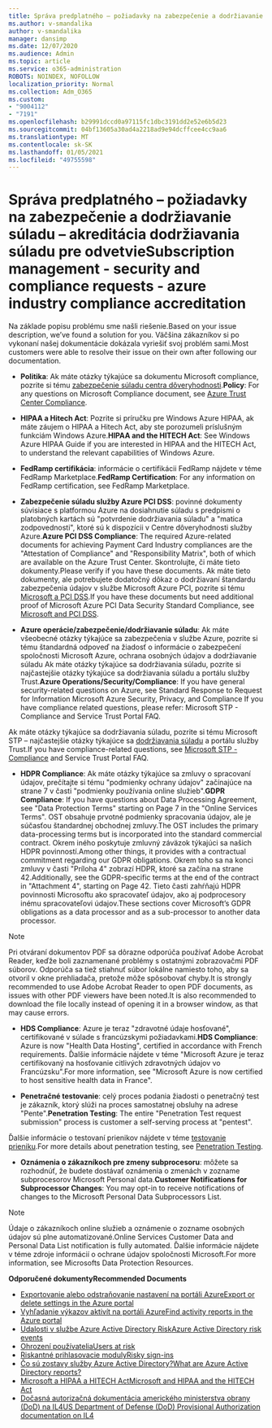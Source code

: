 ```yaml
---
title: Správa predplatného – požiadavky na zabezpečenie a dodržiavanie súladu – akreditácia dodržiavania súladu pre odvetvie
ms.author: v-smandalika
author: v-smandalika
manager: dansimp
ms.date: 12/07/2020
ms.audience: Admin
ms.topic: article
ms.service: o365-administration
ROBOTS: NOINDEX, NOFOLLOW
localization_priority: Normal
ms.collection: Adm_O365
ms.custom:
- "9004112"
- "7191"
ms.openlocfilehash: b29991dccd0a97115fc1dbc3191dd2e52e6b5d23
ms.sourcegitcommit: 04bf13605a30ad4a2218ad9e94dcffcee4cc9aa6
ms.translationtype: MT
ms.contentlocale: sk-SK
ms.lasthandoff: 01/05/2021
ms.locfileid: "49755598"
---
```

# <a name="subscription-management---security-and-compliance-requests---azure-industry-compliance-accreditation"></a><span data-ttu-id="a8cf9-102">Správa predplatného – požiadavky na zabezpečenie a dodržiavanie súladu – akreditácia dodržiavania súladu pre odvetvie</span><span class="sxs-lookup"><span data-stu-id="a8cf9-102">Subscription management - security and compliance requests - azure industry compliance accreditation</span></span>

<span data-ttu-id="a8cf9-103">Na základe popisu problému sme našli riešenie.</span><span class="sxs-lookup"><span data-stu-id="a8cf9-103">Based on your issue description, we’ve found a solution for you.</span></span> <span data-ttu-id="a8cf9-104">Väčšina zákazníkov si po vykonaní našej dokumentácie dokázala vyriešiť svoj problém sami.</span><span class="sxs-lookup"><span data-stu-id="a8cf9-104">Most customers were able to resolve their issue on their own after following our documentation.</span></span>

- <span data-ttu-id="a8cf9-105">**Politika**: Ak máte otázky týkajúce sa dokumentu Microsoft compliance, pozrite si tému [zabezpečenie súladu centra dôveryhodnosti](https://docs.microsoft.com/compliance/regulatory/offering-SOC).</span><span class="sxs-lookup"><span data-stu-id="a8cf9-105">**Policy**: For any questions on Microsoft Compliance document, see [Azure Trust Center Compliance](https://docs.microsoft.com/compliance/regulatory/offering-SOC).</span></span>

- <span data-ttu-id="a8cf9-106">**HIPAA a Hitech Act**: Pozrite si príručku pre Windows Azure HIPAA, ak máte záujem o HIPAA a Hitech Act, aby ste porozumeli príslušným funkciám Windows Azure.</span><span class="sxs-lookup"><span data-stu-id="a8cf9-106">**HIPAA and the HITECH Act**: See Windows Azure HIPAA Guide if you are interested in HIPAA and the HITECH Act, to understand the relevant capabilities of Windows Azure.</span></span>

- <span data-ttu-id="a8cf9-107">**FedRamp certifikácia**: informácie o certifikácii FedRamp nájdete v téme FedRamp Marketplace.</span><span class="sxs-lookup"><span data-stu-id="a8cf9-107">**FedRamp Certification**: For any information on FedRamp certification, see FedRamp Marketplace.</span></span>

- <span data-ttu-id="a8cf9-108">**Zabezpečenie súladu služby Azure PCI DSS**: povinné dokumenty súvisiace s platformou Azure na dosiahnutie súladu s predpismi o platobných kartách sú "potvrdenie dodržiavania súladu" a "matica zodpovednosti", ktoré sú k dispozícii v Centre dôveryhodnosti služby Azure.</span><span class="sxs-lookup"><span data-stu-id="a8cf9-108">**Azure PCI DSS Compliance**: The required Azure-related documents for achieving Payment Card Industry compliances are the "Attestation of Compliance" and "Responsibility Matrix", both of which are available on the Azure Trust Center.</span></span> <span data-ttu-id="a8cf9-109">Skontrolujte, či máte tieto dokumenty.</span><span class="sxs-lookup"><span data-stu-id="a8cf9-109">Please verify if you have these documents.</span></span> <span data-ttu-id="a8cf9-110">Ak máte tieto dokumenty, ale potrebujete dodatočný dôkaz o dodržiavaní štandardu zabezpečenia údajov v službe Microsoft Azure PCI, pozrite si tému [Microsoft a PCI DSS](https://docs.microsoft.com/compliance/regulatory/offering-PCI-DSS).</span><span class="sxs-lookup"><span data-stu-id="a8cf9-110">If you have these documents but need additional proof of Microsoft Azure PCI Data Security Standard Compliance, see [Microsoft and PCI DSS](https://docs.microsoft.com/compliance/regulatory/offering-PCI-DSS).</span></span>

- <span data-ttu-id="a8cf9-111">**Azure operácie/zabezpečenie/dodržiavanie súladu**: Ak máte všeobecné otázky týkajúce sa zabezpečenia v službe Azure, pozrite si tému štandardná odpoveď na žiadosť o informácie o zabezpečení spoločnosti Microsoft Azure, ochrana osobných údajov a dodržiavanie súladu Ak máte otázky týkajúce sa dodržiavania súladu, pozrite si najčastejšie otázky týkajúce sa dodržiavania súladu a portálu služby Trust.</span><span class="sxs-lookup"><span data-stu-id="a8cf9-111">**Azure Operations/Security/Compliance**: If you have general security-related questions on Azure, see Standard Response to Request for Information Microsoft Azure Security, Privacy, and Compliance If you have compliance related questions, please refer: Microsoft STP - Compliance and Service Trust Portal FAQ.</span></span>

<span data-ttu-id="a8cf9-112">Ak máte otázky týkajúce sa dodržiavania súladu, pozrite si tému Microsoft STP – najčastejšie otázky týkajúce sa [dodržiavania súladu](https://www.microsoft.com/trust-center/compliance/compliance-overview) a portálu služby Trust.</span><span class="sxs-lookup"><span data-stu-id="a8cf9-112">If you have compliance-related questions, see [Microsoft STP - Compliance](https://www.microsoft.com/trust-center/compliance/compliance-overview) and Service Trust Portal FAQ.</span></span>

- <span data-ttu-id="a8cf9-113">**HDPR Compliance**: Ak máte otázky týkajúce sa zmluvy o spracovaní údajov, prečítajte si tému "podmienky ochrany údajov" začínajúce na strane 7 v časti "podmienky používania online služieb".</span><span class="sxs-lookup"><span data-stu-id="a8cf9-113">**GDPR Compliance**: If you have questions about Data Processing Agreement, see "Data Protection Terms" starting on Page 7 in the "Online Services Terms".</span></span> <span data-ttu-id="a8cf9-114">OST obsahuje prvotné podmienky spracovania údajov, ale je súčasťou štandardnej obchodnej zmluvy.</span><span class="sxs-lookup"><span data-stu-id="a8cf9-114">The OST includes the primary data-processing terms but is incorporated into the standard commercial contract.</span></span> <span data-ttu-id="a8cf9-115">Okrem iného poskytuje zmluvný záväzok týkajúci sa našich HDPR povinností.</span><span class="sxs-lookup"><span data-stu-id="a8cf9-115">Among other things, it provides with a contractual commitment regarding our GDPR obligations.</span></span> <span data-ttu-id="a8cf9-116">Okrem toho sa na konci zmluvy v časti "Príloha 4" zobrazí HDPR, ktoré sa začína na strane 42.</span><span class="sxs-lookup"><span data-stu-id="a8cf9-116">Additionally, see the GDPR-specific terms at the end of the contract in "Attachment 4", starting on Page 42.</span></span> <span data-ttu-id="a8cf9-117">Tieto časti zahŕňajú HDPR povinnosti Microsoftu ako spracovateľ údajov, ako aj podprocesory inému spracovateľovi údajov.</span><span class="sxs-lookup"><span data-stu-id="a8cf9-117">These sections cover Microsoft’s GDPR obligations as a data processor and as a sub-processor to another data processor.</span></span>

> [!NOTE]
> <span data-ttu-id="a8cf9-118">Pri otváraní dokumentov PDF sa dôrazne odporúča používať Adobe Acrobat Reader, keďže boli zaznamenané problémy s ostatnými zobrazovačmi PDF súborov. Odporúča sa tiež stiahnuť súbor lokálne namiesto toho, aby sa otvoril v okne prehliadača, pretože môže spôsobovať chyby.</span><span class="sxs-lookup"><span data-stu-id="a8cf9-118">It is strongly recommended to use Adobe Acrobat Reader to open PDF documents, as issues with other PDF viewers have been noted.It is also recommended to download the file locally instead of opening it in a browser window, as that may cause errors.</span></span>

- <span data-ttu-id="a8cf9-119">**HDS Compliance**: Azure je teraz "zdravotné údaje hosťované", certifikované v súlade s francúzskymi požiadavkami.</span><span class="sxs-lookup"><span data-stu-id="a8cf9-119">**HDS Compliance**: Azure is now "Health Data Hosting", certified in accordance with French requirements.</span></span> <span data-ttu-id="a8cf9-120">Ďalšie informácie nájdete v téme "Microsoft Azure je teraz certifikovaný na hosťovanie citlivých zdravotných údajov vo Francúzsku".</span><span class="sxs-lookup"><span data-stu-id="a8cf9-120">For more information, see "Microsoft Azure is now certified to host sensitive health data in France".</span></span>

- <span data-ttu-id="a8cf9-121">**Penetračné testovanie**: celý proces podania žiadosti o penetračný test je zákazník, ktorý slúži na proces samostatnej obsluhy na adrese "Pente".</span><span class="sxs-lookup"><span data-stu-id="a8cf9-121">**Penetration Testing**: The entire "Penetration Test request submission" process is customer a self-serving process at "pentest".</span></span>

<span data-ttu-id="a8cf9-122">Ďalšie informácie o testovaní prienikov nájdete v téme [testovanie prieniku](https://docs.microsoft.com/azure/security/fundamentals/pen-testing).</span><span class="sxs-lookup"><span data-stu-id="a8cf9-122">For more details about penetration testing, see [Penetration Testing](https://docs.microsoft.com/azure/security/fundamentals/pen-testing).</span></span>

- <span data-ttu-id="a8cf9-123">**Oznámenia o zákazníkoch pre zmeny subprocesoru**: môžete sa rozhodnúť, že budete dostávať oznámenia o zmenách v zozname subprocesorov Microsoft Personal data.</span><span class="sxs-lookup"><span data-stu-id="a8cf9-123">**Customer Notifications for Subprocessor Changes**: You may opt-in to receive notifications of changes to the Microsoft Personal Data Subprocessors List.</span></span>

> [!NOTE]
> <span data-ttu-id="a8cf9-124">Údaje o zákazníkoch online služieb a oznámenie o zozname osobných údajov sú plne automatizované.</span><span class="sxs-lookup"><span data-stu-id="a8cf9-124">Online Services Customer Data and Personal Data List notification is fully automated.</span></span> <span data-ttu-id="a8cf9-125">Ďalšie informácie nájdete v téme zdroje informácií o ochrane údajov spoločnosti Microsoft.</span><span class="sxs-lookup"><span data-stu-id="a8cf9-125">For more information, see Microsofts Data Protection Resources.</span></span>

<span data-ttu-id="a8cf9-126">**Odporučené dokumenty**</span><span class="sxs-lookup"><span data-stu-id="a8cf9-126">**Recommended Documents**</span></span>

- [<span data-ttu-id="a8cf9-127">Exportovanie alebo odstraňovanie nastavení na portáli Azure</span><span class="sxs-lookup"><span data-stu-id="a8cf9-127">Export or delete settings in the Azure portal</span></span>](https://docs.microsoft.com/azure/azure-portal/set-preferences)
- [<span data-ttu-id="a8cf9-128">Vyhľadanie výkazov aktivít na portáli Azure</span><span class="sxs-lookup"><span data-stu-id="a8cf9-128">Find activity reports in the Azure portal</span></span>](https://docs.microsoft.com/azure/active-directory/reports-monitoring/howto-find-activity-reports)
- [<span data-ttu-id="a8cf9-129">Udalosti v službe Azure Active Directory Risk</span><span class="sxs-lookup"><span data-stu-id="a8cf9-129">Azure Active Directory risk events</span></span>](https://docs.microsoft.com/azure/active-directory/identity-protection/overview-identity-protection)
- [<span data-ttu-id="a8cf9-130">Ohrození používatelia</span><span class="sxs-lookup"><span data-stu-id="a8cf9-130">Users at risk</span></span>](https://docs.microsoft.com/azure/active-directory/identity-protection/overview-identity-protection)
- [<span data-ttu-id="a8cf9-131">Riskantné prihlasovacie moduly</span><span class="sxs-lookup"><span data-stu-id="a8cf9-131">Risky sign-ins</span></span>](https://docs.microsoft.com/azure/active-directory/identity-protection/overview-identity-protection)
- [<span data-ttu-id="a8cf9-132">Čo sú zostavy služby Azure Active Directory?</span><span class="sxs-lookup"><span data-stu-id="a8cf9-132">What are Azure Active Directory reports?</span></span>](https://docs.microsoft.com/azure/active-directory/reports-monitoring/overview-reports)
- [<span data-ttu-id="a8cf9-133">Microsoft a HIPAA a HITECH Act</span><span class="sxs-lookup"><span data-stu-id="a8cf9-133">Microsoft and HIPAA and the HITECH Act</span></span>](https://docs.microsoft.com/compliance/regulatory/offering-hipaa-hitech)
- [<span data-ttu-id="a8cf9-134">Dočasná autorizačná dokumentácia amerického ministerstva obrany (DoD) na IL4</span><span class="sxs-lookup"><span data-stu-id="a8cf9-134">US Department of Defense (DoD) Provisional Authorization documentation on IL4</span></span>](https://docs.microsoft.com/compliance/regulatory/offering-DoD-DISA-L2-L4-L5)













